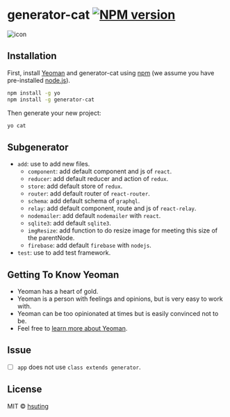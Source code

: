 # generator-cat [![NPM version][npm-image]][npm-url]

![icon](http://hsuting.github.io/img/icon.svg)

## Installation

First, install [Yeoman](http://yeoman.io) and generator-cat using [npm](https://www.npmjs.com/) (we assume you have pre-installed [node.js](https://nodejs.org/)).

```bash
npm install -g yo
npm install -g generator-cat
```

Then generate your new project:

```bash
yo cat
```

## Subgenerator
- `add`: use to add new files.
  - `component`: add default component and js of `react`.
  - `reducer`: add default reducer and action of `redux`.
  - `store`: add default store of `redux`.
  - `router`: add default router of `react-router`.
  - `schema`: add default schema of `graphql`.
  - `relay`: add default component, route and js of `react-relay`.
  - `nodemailer`: add default `nodemailer` with `react`.
  - `sqlite3`: add default `sqlite3`.
  - `imgResize`: add function to do resize image for meeting this size of the parentNode.
  - `firebase`: add default `firebase` with `nodejs`.
- `test`: use to add test framework.

## Getting To Know Yeoman

 * Yeoman has a heart of gold.
 * Yeoman is a person with feelings and opinions, but is very easy to work with.
 * Yeoman can be too opinionated at times but is easily convinced not to be.
 * Feel free to [learn more about Yeoman](http://yeoman.io/).

## Issue
- [ ] `app` does not use `class extends generator`.

## License

MIT © [hsuting](hsuting.com)


[npm-image]: https://badge.fury.io/js/generator-cat.svg
[npm-url]: https://npmjs.org/package/generator-cat
